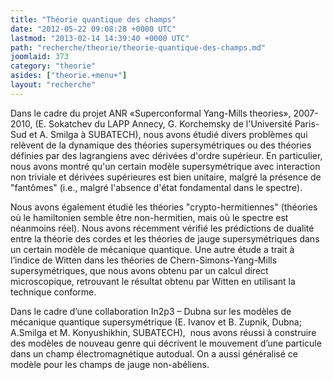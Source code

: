 ```yaml
---
title: "Théorie quantique des champs"
date: "2012-05-22 09:08:28 +0000 UTC"
lastmod: "2013-02-14 14:39:40 +0000 UTC"
path: "recherche/theorie/theorie-quantique-des-champs.md"
joomlaid: 373
category: "theorie"
asides: ["theorie.+menu+"]
layout: "recherche"
---
```

Dans le cadre du projet ANR «Superconformal Yang-Mills theories», 2007-2010, (E. Sokatchev du LAPP Annecy, G. Korchemsky de l'Université Paris-Sud et A. Smilga à SUBATECH), nous avons étudié divers problèmes qui relèvent de la dynamique des théories supersymétriques ou des théories définies par des lagrangiens avec dérivées d'ordre supérieur. En particulier, nous avons montré qu'un certain modèle supersymétrique avec interaction non triviale et dérivées supérieures est bien unitaire, malgré la présence de "fantômes" (i.e., malgré l'absence d'état fondamental dans le spectre).

Nous avons également étudié les théories "crypto-hermitiennes" (théories où le hamiltonien semble être non-hermitien, mais où le spectre est néanmoins réel). Nous avons récemment vérifié les prédictions de dualité entre la théorie des cordes et les théories de jauge supersymétriques dans un certain modèle de mécanique quantique. Une autre étude a trait à  l’indice de Witten dans les théories de Chern-Simons-Yang-Mills supersymétriques, que nous avons obtenu par un calcul direct microscopique, retrouvant le résultat obtenu par Witten en utilisant la technique conforme.

Dans le cadre d’une collaboration In2p3 – Dubna sur les modèles de mécanique quantique supersymétrique (E. Ivanov et B. Zupnik, Dubna; A.Smilga et M. Konyushikhin, SUBATECH),  nous avons réussi à construire des modèles de nouveau genre qui décrivent le mouvement d’une particule dans un champ électromagnétique autodual. On a aussi généralisé ce modèle pour les champs de jauge non-abéliens.
